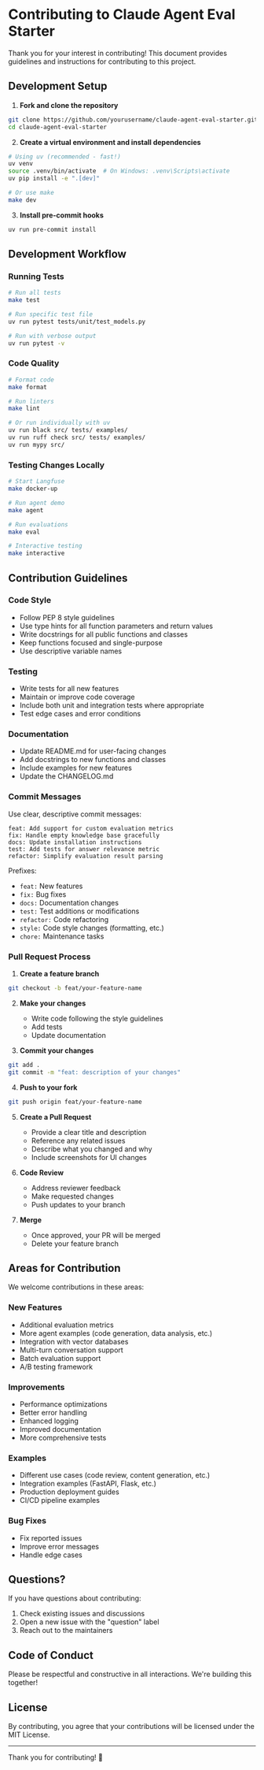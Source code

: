 # Contributing to Claude Agent Eval Starter

Thank you for your interest in contributing! This document provides guidelines and instructions for contributing to this project.

## Development Setup

1. **Fork and clone the repository**

```bash
git clone https://github.com/yourusername/claude-agent-eval-starter.git
cd claude-agent-eval-starter
```

2. **Create a virtual environment and install dependencies**

```bash
# Using uv (recommended - fast!)
uv venv
source .venv/bin/activate  # On Windows: .venv\Scripts\activate
uv pip install -e ".[dev]"

# Or use make
make dev
```

3. **Install pre-commit hooks**

```bash
uv run pre-commit install
```

## Development Workflow

### Running Tests

```bash
# Run all tests
make test

# Run specific test file
uv run pytest tests/unit/test_models.py

# Run with verbose output
uv run pytest -v
```

### Code Quality

```bash
# Format code
make format

# Run linters
make lint

# Or run individually with uv
uv run black src/ tests/ examples/
uv run ruff check src/ tests/ examples/
uv run mypy src/
```

### Testing Changes Locally

```bash
# Start Langfuse
make docker-up

# Run agent demo
make agent

# Run evaluations
make eval

# Interactive testing
make interactive
```

## Contribution Guidelines

### Code Style

- Follow PEP 8 style guidelines
- Use type hints for all function parameters and return values
- Write docstrings for all public functions and classes
- Keep functions focused and single-purpose
- Use descriptive variable names

### Testing

- Write tests for all new features
- Maintain or improve code coverage
- Include both unit and integration tests where appropriate
- Test edge cases and error conditions

### Documentation

- Update README.md for user-facing changes
- Add docstrings to new functions and classes
- Include examples for new features
- Update the CHANGELOG.md

### Commit Messages

Use clear, descriptive commit messages:

```
feat: Add support for custom evaluation metrics
fix: Handle empty knowledge base gracefully
docs: Update installation instructions
test: Add tests for answer relevance metric
refactor: Simplify evaluation result parsing
```

Prefixes:
- `feat:` New features
- `fix:` Bug fixes
- `docs:` Documentation changes
- `test:` Test additions or modifications
- `refactor:` Code refactoring
- `style:` Code style changes (formatting, etc.)
- `chore:` Maintenance tasks

### Pull Request Process

1. **Create a feature branch**

```bash
git checkout -b feat/your-feature-name
```

2. **Make your changes**
   - Write code following the style guidelines
   - Add tests
   - Update documentation

3. **Commit your changes**

```bash
git add .
git commit -m "feat: description of your changes"
```

4. **Push to your fork**

```bash
git push origin feat/your-feature-name
```

5. **Create a Pull Request**
   - Provide a clear title and description
   - Reference any related issues
   - Describe what you changed and why
   - Include screenshots for UI changes

6. **Code Review**
   - Address reviewer feedback
   - Make requested changes
   - Push updates to your branch

7. **Merge**
   - Once approved, your PR will be merged
   - Delete your feature branch

## Areas for Contribution

We welcome contributions in these areas:

### New Features
- Additional evaluation metrics
- More agent examples (code generation, data analysis, etc.)
- Integration with vector databases
- Multi-turn conversation support
- Batch evaluation support
- A/B testing framework

### Improvements
- Performance optimizations
- Better error handling
- Enhanced logging
- Improved documentation
- More comprehensive tests

### Examples
- Different use cases (code review, content generation, etc.)
- Integration examples (FastAPI, Flask, etc.)
- Production deployment guides
- CI/CD pipeline examples

### Bug Fixes
- Fix reported issues
- Improve error messages
- Handle edge cases

## Questions?

If you have questions about contributing:

1. Check existing issues and discussions
2. Open a new issue with the "question" label
3. Reach out to the maintainers

## Code of Conduct

Please be respectful and constructive in all interactions. We're building this together!

## License

By contributing, you agree that your contributions will be licensed under the MIT License.

---

Thank you for contributing! 🙏
